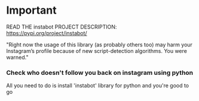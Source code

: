 # Important
READ THE instabot PROJECT DESCRIPTION:
https://pypi.org/project/instabot/

"Right now the usage of this library (as probably others too) may harm your Instagram’s profile because of new script-detection algorithms. You were warned."

### Check who doesn't follow you back on instagram using python

All you need to do is install 'instabot' library for python and you're good to go
